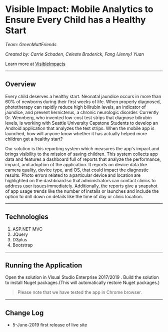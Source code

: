 # Visible Impact: Mobile Analytics to Ensure Every Child has a Healthy Start


*Team: GreenMuttFriends*

*Created by: Carrie Schaden, Celeste Broderick, Fang (Jenny) Yuan*



Learn more at [VisibleImpacts](https://visibleimpacts.azurewebsites.net)

----

## Overview

Every child deserves a healthy start. Neonatal jaundice occurs in more than 60% of newborns during their first weeks of life. When properly diagnosed, phototherapy can rapidly reduce high bilirubin levels, an indicator of jaundice, and prevent kernicterus, a chronic neurologic disorder. Currently Dr. Wennberg, who invented low-cost test strips that diagnose bilirubin levels, is working with Seattle University Capstone Students to develop an Android application that analyzes the test strips.  When the mobile app is launched, how will anyone know whether it has actually helped more children get a healthy start? 

Our solution is this reporting system which measures the app's impact and brings visibility to the mission of saving children.  This system collects app data and features a dashboard full of reports that analyze the performance, impact, and adoption of the application. It reports on device data like camera quality, device type, and OS, that could impact the diagnostic results. Photo errors related to a particular device and location are highlighted on the dashboard so that administrators can contact clinics to address user issues immediately.  Additionally, the reports give a snapshot of app usage trends like the number of installs or launches and include the option to drill down on details like the time of day or clinic location. 


----
## Technologies
1. ASP.NET MVC
2. JQuery
3. D3plus 
4. Bootstrap


----
## Running the Application
Open the solution in Visual Studio Enterprise 2017/2019 . Build the solution to install Nuget packages.(This will automatically restore Nuget packages.)


>Please note that we have tested the app in Chrome browser. 

  
----
## Change Log
* 5-June-2019 first release of live site
